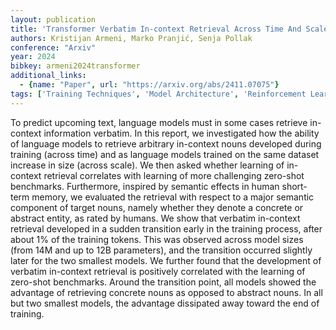 ```yaml
---
layout: publication
title: 'Transformer Verbatim In-context Retrieval Across Time And Scale'
authors: Kristijan Armeni, Marko Pranjić, Senja Pollak
conference: "Arxiv"
year: 2024
bibkey: armeni2024transformer
additional_links:
  - {name: "Paper", url: "https://arxiv.org/abs/2411.07075"}
tags: ['Training Techniques', 'Model Architecture', 'Reinforcement Learning', 'Pretraining Methods', 'Transformer']
---
```

To predict upcoming text, language models must in some cases retrieve
in-context information verbatim. In this report, we investigated how the
ability of language models to retrieve arbitrary in-context nouns developed
during training (across time) and as language models trained on the same
dataset increase in size (across scale). We then asked whether learning of
in-context retrieval correlates with learning of more challenging zero-shot
benchmarks. Furthermore, inspired by semantic effects in human short-term
memory, we evaluated the retrieval with respect to a major semantic component
of target nouns, namely whether they denote a concrete or abstract entity, as
rated by humans. We show that verbatim in-context retrieval developed in a
sudden transition early in the training process, after about 1% of the training
tokens. This was observed across model sizes (from 14M and up to 12B
parameters), and the transition occurred slightly later for the two smallest
models. We further found that the development of verbatim in-context retrieval
is positively correlated with the learning of zero-shot benchmarks. Around the
transition point, all models showed the advantage of retrieving concrete nouns
as opposed to abstract nouns. In all but two smallest models, the advantage
dissipated away toward the end of training.
